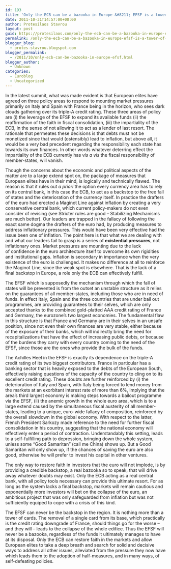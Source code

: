 ```yaml
---
id: 193
title: 'Only the ECB can be a bazooka in Europe &#8211; EFSF is a tower of cards'
date: 2011-10-31T14:57:00+00:00
author: Protesilaos Stavrou
layout: post
guid: https://protesilaos.com/only-the-ecb-can-be-a-bazooka-in-europe-efsf-is-a-tower-of-cards/
permalink: /only-the-ecb-can-be-a-bazooka-in-europe-efsf-is-a-tower-of-cards/
blogger_blog:
  - protes-stavrou.blogspot.com
blogger_permalink:
  - /2011/10/only-ecb-can-be-bazooka-in-europe-efsf.html
blogger_author:
  - Unknown
categories:
  - Euroblog
  - Uncategorized
---
```

In the latest summit, what was made evident is that European elites have agreed on three policy areas to respond to mounting market pressures primarily on Italy and&nbsp;Spain with France being in the horizon, who sees dark clouds gathering over its triple-A credit rating. These three areas of policy are (i) the leverage of the EFSF to expand its available funds (ii) the reaffirmation of the faith in fiscal consolidation, (iii) the impartiality of the ECB, in the sense of not allowing it to act as a lender of last resort. The rationale that permeates these&nbsp;decisions is that debts must not be monetized since that would (ostensibly) lead to inflation, but above all, it would be a very bad precedent regarding the responsibility each state has towards its own finances. In other words whatever deterring effect the impartiality of the ECB currently has _vis a vis_ the fiscal responsibility of member-states, will vanish.

Though the concerns about the economic and political aspects of the matter are to a large extend spot on, the package of measures that European elites have in their mind, is logically and technically flawed. The reason is that it rules out _a priori_ the option every currency area has to rely on its central bank, in this case the ECB, to act as a backstop to the free fall of states and the deterioration of the currency itself. In practice the drafters of the euro had erected a Maginot Line against inflation by creating a very conservative central bank, which current policy-makers do not even consider of revising (see Stricter rules are good &#8211; Stabilizing Mechanisms are much better). Our leaders are trapped in the fallacy of following the exact same dogma the drafters of the euro had, by producing measures to address inflationary pressures. This would have&nbsp;been very effective had the issue been one of inflation. The point here is that what we are dealing with and what our leaders fail to grasp is a series of **existential pressures**, not inflationary ones. Market pressures are mounting due to the lack of&nbsp;confidence in the euro architecture itself to overcome its own rigidities and institutional gaps. Inflation is secondary in importance when the very existence of the euro is challenged. It makes no difference at all to reinforce the Maginot Line, since the weak spot is elsewhere. That is the lack of a final backstop in Europe, a role only the ECB can effectively fulfill.

The EFSF which is supposedly the mechanism through which the fall of states will be prevented is from the outset an unstable&nbsp;structure as it relies on the guarantees of all member-states, including those who are in need of funds. In effect Italy, Spain and the three countries that are under bail out programmes, are providing guarantees to their selves, which are only accepted thanks to the combined gold-platted AAA credit rating of France and Germany, the eurozone&#8217;s two largest economies. The fundamental flaw in this structure is that France and Germany are in their selves in an unsafe position, since not even their own finances are very stable, either because of the exposure of their banks, which will indirectly bring the need for recapitalizations that have the effect of increasing public debts, or because of the burdens they carry with every country coming to the need of the EFSF, since those are the ones who provide the bulk of the funds.

The Achilles Heel in the EFSF is exactly its dependence on the triple-A credit rating of its two biggest contributors. France in particular has a banking sector that is heavily exposed to the debts of the European South, effectively raising questions of the capacity of the country to cling on to its excellent credit rating. These doubts are further reinforced by (i) the deterioration of Italy and Spain, with Italy being forced to lend money from the markets&nbsp;at an exorbitant interest rate of more than 6%, implying that the area&#8217;s third largest economy is making steps towards a bailout programme via the EFSF, (ii) the anemic growth in the whole euro area, which is to a large extend caused by the simultaneous fiscal austerity of all member-states, leading to a&nbsp;unique, euro-wide&nbsp;fallacy of composition, reinforced by the overall slowdown in the global economy. With respect to the latter, French President Sarkozy made reference to the need for further fiscal consolidation in his country, suggesting that the national economy will effectively enter a period of contraction. Understandably this setting, leads to a self-fulfilling path to depression, bringing down the whole system, unless some &#8220;Good Samaritan&#8221; (call me China) shows up. But a Good Samaritan will only show up, if the chances of saving the euro are also good, otherwise he will prefer to invest his capital in other ventures.

The only way to restore faith in investors that the euro will not implode, is by providing a credible backstop, a real bazooka so to speak, that will drive away whatever doubts may exist. Only the ECB acting as a real central bank, with all policy tools necessary can provide this ultimate resort. For as long as the system lacks a final backstop, markets will remain cautious and exponentially more investors will bet on the collapse of the euro, an ambitious project that was only safeguarded from inflation but was not sufficiently equiped to cope with a crisis of this kind.

The EFSF can never be the backstop in the region. It&nbsp;is nothing more than&nbsp;a tower of cards. The removal of a single card from its base, which practically is the credit rating downgrade of France, should things go for the worse &#8211; and they will &#8211; leads to the collapse of the whole edifice. Thus the EFSF will never be a bazooka, regardless of the funds it ultimately manages to have at its disposal. Only the ECB can restore faith in the markets and allow European elites to take a deep breath and search for solid and decisive ways to address all other issues, alleviated from the pressure they now have which leads them to the adoption of half-measures, and in many ways, of self-defeating policies.